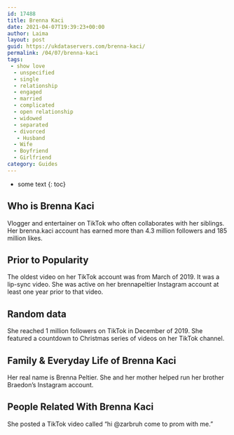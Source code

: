 ```yaml
---
id: 17488
title: Brenna Kaci
date: 2021-04-07T19:39:23+00:00
author: Laima
layout: post
guid: https://ukdataservers.com/brenna-kaci/
permalink: /04/07/brenna-kaci
tags:
 - show love
  - unspecified
  - single
  - relationship
  - engaged
  - married
  - complicated
  - open relationship
  - widowed
  - separated
  - divorced
   - Husband
  - Wife
  - Boyfriend
  - Girlfriend
category: Guides
---
```


* some text
{: toc}


## Who is Brenna Kaci
                  
                  
                  
Vlogger and entertainer on TikTok who often collaborates with her siblings. Her brenna.kaci account has earned more than 4.3 million followers and 185 million likes. 
                  
              
            
              
            
                
                
                
## Prior to Popularity
                  
                  
                  
The oldest video on her TikTok account was from March of 2019. It was a lip-sync video. She was active on her brennapeltier Instagram account at least one year prior to that video.
                  
              
            
              
            
                
                
                
## Random data
                  
                  
                  
She reached 1 million followers on TikTok in December of 2019. She featured a countdown to Christmas series of videos on her TikTok channel.
                  
              
            
              
            
                
                
                
## Family & Everyday Life of Brenna Kaci
                  
                  
                  
Her real name is Brenna Peltier. She and her mother helped run her brother Braedon&#8217;s Instagram account.
                  
              
            
              
            
                
                
                
## People Related With Brenna Kaci
                  
                  
                  
She posted a TikTok video called &#8220;hi @zarbruh come to prom with me.&#8221;
                  
              
            
              
            
                
              
            
              
              
            
            
              
            
          
          
          
